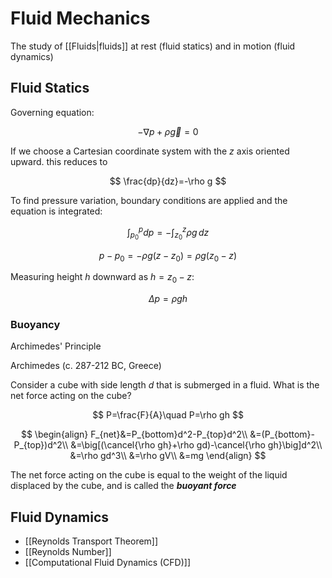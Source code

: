 # Fluid Mechanics

The study of [[Fluids|fluids]] at rest (fluid statics) and in motion (fluid dynamics)

## Fluid Statics

Governing equation:

$$
-\nabla p+\rho\vec{g}=0
$$

If we choose a Cartesian coordinate system with the $z$ axis oriented upward. this reduces to 

$$
\frac{dp}{dz}=-\rho g
$$

To find pressure variation, boundary conditions are applied and the equation is integrated:

$$
\int_{p_0}^pdp=-\int_{z_0}^z\rho g\,dz
$$

$$
p-p_0=-\rho g(z-z_0)=\rho g(z_0-z)
$$

Measuring height $h$ downward as $h=z_0-z$:

$$
\Delta p=\rho gh
$$

### Buoyancy

Archimedes' Principle

Archimedes (c. 287-212 BC, Greece)

Consider a cube with side length $d$ that is submerged in a fluid. What is the net force acting on the cube?

$$
P=\frac{F}{A}\quad P=\rho gh
$$

$$
\begin{align}
F_{net}&=P_{bottom}d^2-P_{top}d^2\\
&=(P_{bottom}-P_{top})d^2\\
&=\big[(\cancel{\rho gh}+\rho gd)-\cancel{\rho gh}\big]d^2\\
&=\rho gd^3\\
&=\rho gV\\
&=mg
\end{align}
$$

The net force acting on the cube is equal to the weight of the liquid displaced by the cube, and is called the ***buoyant force***

## Fluid Dynamics
- [[Reynolds Transport Theorem]]
- [[Reynolds Number]]
- [[Computational Fluid Dynamics (CFD)]]
